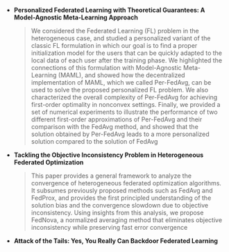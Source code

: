 - **Personalized Federated Learning with Theoretical Guarantees: A Model-Agnostic Meta-Learning Approach**
    >We considered the Federated Learning (FL) problem in the heterogeneous case, and studied a
personalized variant of the classic FL formulation in which our goal is to find a proper initialization
model for the users that can be quickly adapted to the local data of each user after the training phase.
We highlighted the connections of this formulation with Model-Agnostic Meta-Learning (MAML),
and showed how the decentralized implementation of MAML, which we called Per-FedAvg, can be
used to solve the proposed personalized FL problem. We also characterized the overall complexity of
Per-FedAvg for achieving first-order optimality in nonconvex settings. Finally, we provided a set of
numerical experiments to illustrate the performance of two different first-order approximations of
Per-FedAvg and their comparison with the FedAvg method, and showed that the solution obtained by
Per-FedAvg leads to a more personalized solution compared to the solution of FedAvg

- **Tackling the Objective Inconsistency Problem
in Heterogeneous Federated Optimization**
   > This paper provides a general framework to analyze the convergence of heterogeneous federated optimization algorithms. It subsumes previously
proposed methods such as FedAvg and FedProx, and provides the first principled
understanding of the solution bias and the convergence slowdown due to objective
inconsistency. Using insights from this analysis, we propose FedNova, a normalized averaging method that eliminates objective inconsistency while preserving
fast error convergence

- **Attack of the Tails: Yes, You Really Can Backdoor Federated Learning**
